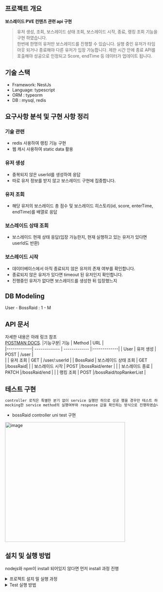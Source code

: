 ## 프로젝트 개요

**보스레이드 PVE 컨텐츠 관련 api 구현**

> 유저 생성, 조회, 보스레이드 상태 조회, 보스레이드 시작, 종료, 랭킹 조회 기능을 구현 하였습니다.<br>
> 한번에 한명의 유저만 보스레이드를 진행할 수 있습니다. 실행 중인 유저가 타임아웃 되거나 종료해야 다른 유저가 입장 가능합니다. 
> 제한 시간 안에 종료 API를 호출해야 성공으로 인정되고 Score, endTime 등 데이터가 업데이트 됩니다. 


## 기술 스택
- Framework: NestJs
- Language: typescript
- ORM : typeorm
- DB : mysql, redis

## 요구사항 분석 및 구현 사항 정리
### 기술 관련
- redis 사용하여 랭킹 기능 구현
- 웹 캐시 사용하여 static data 활용

### 유저 생성
- 중복되지 않은 userId를 생성하여 응답
- 따로 유저 정보를 받지 않고 보스레이드 구현에 집중합니다.

### 유저 조회
- 해당 유저의 보스레이드 총 점수 및 보스레이드 히스토리(id, score, enterTime, endTime)를 배열로 응답

### 보스레이드 상태 조회
- 보스레이드 현재 상태 응답(입장 가능한지, 현재 실행하고 있는 유저가 있다면 userId도 반환)

### 보스레이드 시작
- 데이터베이스에서 아직 종료되지 않은 유저의 존재 여부를 확인합니다.
- 종료되지 않은 유저가 있다면 timeout 된 유저인지 확인합니다. 
- 진행중인 유저가 없다면 보스레이드를 생성한 뒤 입장했느지 
    
## DB Modeling
User - BossRaid : 1 - M


## API 문서
자세한 내용은 아래 링크 참조<br>
[POSTMAN DOCS](https://documenter.getpostman.com/view/11539438/2s8YmHx5Fb).
|기능구분| 기능  | Method | URL |  
|-------------| ------------- | ------------- |:-------------|
| User | 유저 생성 | POST | /user  |    
|  | 유저 조회 | GET | /user/:userId  | 
| BossRaid | 보스레이드 상태 조회 | GET  |/bossRaid|
|  |  보스레이드 시작  | POST |/bossRaid/enter |
|  |  보스레이드 종료  | PATCH |/bossRaid/end |
|  |  랭킹 조회  | POST |/bossRaid/topRankerList |

## 테스트 구현
```bash
controller 로직은 특별한 분기 없이 service 실행만 하므로 성공 했을 경우만 테스트 하였고, 
mocking한 service method의 실행여부와 response 값을 확인하는 방식으로 진행하였습니다.
```
- bossRaid controller uni test 구현
<img width="395" alt="image" src="https://user-images.githubusercontent.com/55984573/203083559-2ea80055-344e-4de2-acc9-13d715aaccbb.png">


<br>

## 설치 및 실행 방법
nodejs와 npm이 install 되어있지 않다면 먼저 install 과정 진행
<details>
    <summary> 프로젝트 설치 밀 실행 과정</summary>

<b>1. 프로젝트 clone 및 디렉토리 이동</b>
```bash
git clone https://github.com/simple_boss_raid.git
cd simple_boss_raid
```
<b>2. .env 파일 생성</b>
```bash
DB_HOST=
DB_PORT=
DB_USERNAME=
DB_PASSWORD=
DB_NAME=
REDIS_PORT=
REDIS_HOST=
STATIC_DATA_URL=
CACHE_TTL=
```
<b>3. node package 설치</b>
```javascript
npm install
```
<b>4. 서버 실행</b>
```javascript
npm run start
```
</details>

<details>
    <summary>Test 실행 방법</summary>
    
<b>unit test 실행</b>
```bash
# unit tests
$ npm run test

# e2e tests
$ npm run test:e2e

# test coverage
$ npm run test:cov
```
</details>

